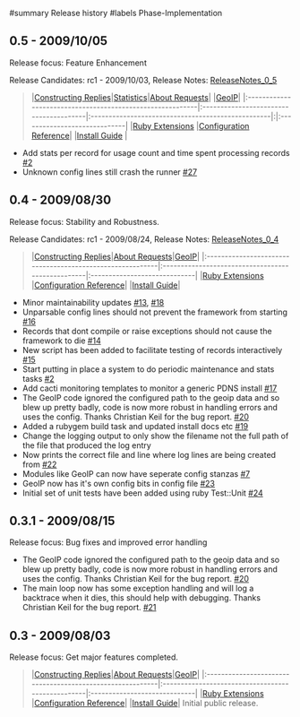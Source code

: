 ﻿#summary Release history
#labels Phase-Implementation

## 0.5 - 2009/10/05 ##
Release focus: Feature Enhancement

Release Candidates: rc1 - 2009/10/03, Release Notes: [ReleaseNotes\_0\_5](ReleaseNotes_0_5.md)

> |[Constructing Replies](ReferenceConstructingReplies_0_5.md)|[Statistics](ReferenceStatistics_0_5.md)|[About Requests](ReferenceInfoAboutRequests_0_5.md)| |[GeoIP](ReferenceGeoIP_0_5.md)|
|:----------------------------------------------------------|:---------------------------------------|:--------------------------------------------------|:|:-----------------------------|
> |[Ruby Extensions](ReferenceRubyExtensions_0_5.md)          |[Configuration Reference](ReferenceConfigurationGuide_0_5.md)| |[Install Guide](ReferenceInstallGuide_0_5.md)      |

  * Add stats per record for usage count and time spent processing records [#2](http://code.google.com/p/ruby-pdns/issues/detail?id=2)
  * Unknown config lines still crash the runner [#27](http://code.google.com/p/ruby-pdns/issues/detail?id=27)

## 0.4 - 2009/08/30 ##
Release focus: Stability and Robustness.

Release Candidates: rc1 - 2009/08/24, Release Notes: [ReleaseNotes\_0\_4](ReleaseNotes_0_4.md)

> |[Constructing Replies](ReferenceConstructingReplies_0_4.md)|[About Requests](ReferenceInfoAboutRequests_0_4.md)|[GeoIP](ReferenceGeoIP_0_4.md)|
|:----------------------------------------------------------|:--------------------------------------------------|:-----------------------------|
> |[Ruby Extensions](ReferenceRubyExtensions_0_4.md)          |[Configuration Reference](ReferenceConfigurationGuide_0_4.md)| |[Install Guide](ReferenceInstallGuide_0_4.md)|

  * Minor maintainability updates [#13](http://code.google.com/p/ruby-pdns/issues/detail?id=13), [#18](http://code.google.com/p/ruby-pdns/issues/detail?id=18)
  * Unparsable config lines should not prevent the framework from starting [#16](http://code.google.com/p/ruby-pdns/issues/detail?id=16)
  * Records that dont compile or raise exceptions should not cause the framework to die [#14](http://code.google.com/p/ruby-pdns/issues/detail?id=14)
  * New script has been added to facilitate testing of records interactively [#15](http://code.google.com/p/ruby-pdns/issues/detail?id=15)
  * Start putting in place a system to do periodic maintenance and stats tasks [#2](http://code.google.com/p/ruby-pdns/issues/detail?id=2)
  * Add cacti monitoring templates to monitor a generic PDNS install [#17](http://code.google.com/p/ruby-pdns/issues/detail?id=17)
  * The GeoIP code ignored the configured path to the geoip data and so blew up pretty badly, code is now more robust in handling errors and uses the config.  Thanks Christian Keil for the bug report.  [#20](http://code.google.com/p/ruby-pdns/issues/detail?id=20)
  * Added a rubygem build task and updated install docs etc [#19](http://code.google.com/p/ruby-pdns/issues/detail?id=19)
  * Change the logging output to only show the filename not the full path of the file that produced the log entry
  * Now prints the correct file and line where log lines are being created from  [#22](http://code.google.com/p/ruby-pdns/issues/detail?id=22)
  * Modules like GeoIP can now have seperate config stanzas  [#7](http://code.google.com/p/ruby-pdns/issues/detail?id=7)
  * GeoIP now has it's own config bits in config file  [#23](http://code.google.com/p/ruby-pdns/issues/detail?id=23)
  * Initial set of unit tests have been added using ruby Test::Unit  [#24](http://code.google.com/p/ruby-pdns/issues/detail?id=24)


## 0.3.1 - 2009/08/15 ##
Release focus: Bug fixes and improved error handling

  * The GeoIP code ignored the configured path to the geoip data and so blew up pretty badly, code is now more robust in handling errors and uses the config.  Thanks Christian Keil for the bug report.  [#20](http://code.google.com/p/ruby-pdns/issues/detail?id=20)
  * The main loop now has some exception handling and will log a backtrace when it dies, this should help with debugging.  Thanks Christian Keil for the bug report.  [#21](http://code.google.com/p/ruby-pdns/issues/detail?id=21)

## 0.3 - 2009/08/03 ##
Release focus: Get major features completed.

> |[Constructing Replies](ReferenceConstructingReplies_0_3.md)|[About Requests](ReferenceInfoAboutRequests_0_3.md)|[GeoIP](ReferenceGeoIP_0_3.md)|
|:----------------------------------------------------------|:--------------------------------------------------|:-----------------------------|
> |[Ruby Extensions](ReferenceRubyExtensions_0_3.md)          |[Configuration Reference](ReferenceConfigurationGuide_0_3.md)| |[Install Guide](ReferenceInstallGuide_0_3.md)|
Initial public release.